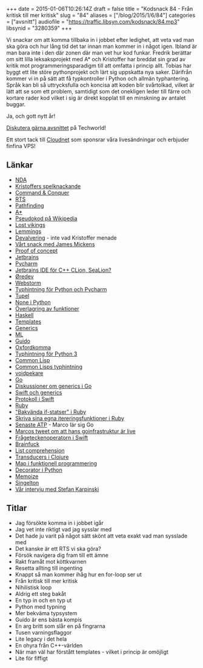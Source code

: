 +++
date = 2015-01-06T10:26:14Z
draft = false
title = "Kodsnack 84 - Från kritisk till mer kritisk"
slug = "84"
aliases = ["/blog/2015/1/6/84"]
categories = ["avsnitt"]
audiofile = "https://traffic.libsyn.com/kodsnack/84.mp3"
libsynid = "3280359"
+++

Vi snackar om att komma tillbaka in i jobbet efter ledighet, att veta vad man ska göra och hur lång tid det tar innan man kommer in i något igen. Ibland är man bara inte i den där zonen där man vet hur kod funkar. Fredrik berättar om sitt lilla leksaksprojekt med A* och Kristoffer har breddat sin grad av kritik mot programmeringsparadigm till att omfatta i princip allt. Tobias har byggt ett lite störe pythonprojekt och lärt sig uppskatta nya saker. Därifrån kommer vi in på sätt att få typkontroller i Python och allmän typhantering. Språk kan bli så uttrycksfulla och koncisa att koden blir svårtolkad, vilket är lätt att se som ett problem, samtidigt som det onekligen leder till färre och kortare rader kod vilket i sig är direkt kopplat till en minskning av antalet buggar.

Ja, och gott nytt år!

[Diskutera gärna avsnittet](http://techworld.idg.se/2.2524/1.603364) på Techworld!

Ett stort tack till [Cloudnet](http://www.cloudnet.se/)  som sponsrar våra livesändningar och erbjuder finfina VPS!

## Länkar ##
* [NDA](http://en.wikipedia.org/wiki/Non-disclosure_agreement)
* [Kristoffers spelknackande](http://kodsnack.se/61/)
* [Command & Conquer](http://en.m.wikipedia.org/wiki/Command_%26_Conquer_%281995_video_game%29)
* [RTS](http://en.m.wikipedia.org/wiki/Real-time_strategy)
* [Pathfinding](http://en.wikipedia.org/wiki/Pathfinding)
* [A*](http://en.wikipedia.org/wiki/A*_search_algorithm)
* [Pseudokod på Wikipedia](http://en.wikipedia.org/wiki/A*_search_algorithm#Pseudocode)
* [Lost vikings](http://en.wikipedia.org/wiki/The_Lost_Vikings)
* [Lemmings](http://en.wikipedia.org/wiki/Lemmings_%28video_game%29)
* [Devalvering](http://sv.wikipedia.org/wiki/Devalvering) - inte vad Kristoffer menade
* [Vårt snack med James Mickens](http://kodsnack.se/82/)
* [Proof of concept](http://en.wikipedia.org/wiki/Proof_of_concept)
* [Jetbrains](https://www.jetbrains.com/)
* [Pycharm](https://www.jetbrains.com/pycharm/)
* [Jetbrains IDE för C++ CLion, SeaLion?](https://www.jetbrains.com/clion/)
* [Øredev](http://oredev.org/)
* [Webstorm](https://www.jetbrains.com/webstorm/)
* [Typhintning för Python och Pycharm](https://www.jetbrains.com/pycharm/webhelp/type-hinting-in-pycharm.html)
* [Tupel](http://en.wikipedia.org/wiki/Tuple)
* [None i Python](https://docs.python.org/2/library/constants.html)
* [Överlagring av funktioner](http://en.wikipedia.org/wiki/Function_overloading)
* [Haskell](https://www.haskell.org/haskellwiki/Haskell)
* [Templates](http://en.wikipedia.org/wiki/Template_%28C%2B%2B%29)
* [Generics](http://en.wikipedia.org/wiki/Generic_programming)
* [ML](http://en.wikipedia.org/wiki/ML_%28programming_language%29)
* [Guido](http://en.wikipedia.org/wiki/Guido_van_Rossum)
* [Oxfordkomma](http://en.wikipedia.org/wiki/Serial_comma)
* [Typhintning för Python 3](https://mail.python.org/pipermail/python-ideas/2014-December/030430.html)
* [Common Lisp](http://common-lisp.net/)
* [Common Lisps typhintning](http://www.ai.mit.edu/projects/iiip/doc/CommonLISP/HyperSpec/Body/dec_type.html)
* [voidpekare](http://www.learncpp.com/cpp-tutorial/613-void-pointers/)
* [Go](http://golang.org/)
* [Diskussioner om generics i Go](https://docs.google.com/document/d/1vrAy9gMpMoS3uaVphB32uVXX4pi-HnNjkMEgyAHX4N4/edit?pli=1#heading=h.vuko0u3txoew)
* [Swift och generics](https://developer.apple.com/library/ios/documentation/Swift/Conceptual/Swift_Programming_Language/Generics.html)
* [Protokoll i Swift](https://developer.apple.com/library/ios/documentation/Swift/Conceptual/Swift_Programming_Language/Protocols.html)
* [Ruby](https://www.ruby-lang.org/en/)
* ["Bakvända if-statser" i Ruby](http://www.tutorialspoint.com/ruby/ruby_iterators.htm)
* [Skriva sina egna itereringsfunktioner i Ruby](http://www.skorks.com/2009/09/using-ruby-blocks-and-rolling-your-own-iterators/)
* [Senaste ATP](http://atp.fm/episodes/98) - Marco lär sig Go
* [Marcos tweet om att hans goinfrastruktur är live](https://twitter.com/marcoarment/status/552202315181326336)
* [Frågeteckenoperatorn i Swift](http://stackoverflow.com/questions/24057171/what-the-meaning-of-question-mark-in-swift)
* [Brainfuck](http://en.wikipedia.org/wiki/Brainfuck)
* [List comprehension](http://en.wikipedia.org/wiki/List_comprehension)
* [Transducers i Clojure](http://clojure.org/transducers)
* [Map i funktionell programmering](http://en.wikipedia.org/wiki/Map_%28higher-order_function%29)
* [Decorator i Python](https://www.python.org/dev/peps/pep-0318/)
* [Memoize](http://en.wikipedia.org/wiki/Memoization)
* [Singelton](http://en.wikipedia.org/wiki/Singleton_pattern)
* [Vår intervju med Stefan Karpinski](http://kodsnack.se/80/)

## Titlar ##
* Jag försökte komma in i jobbet igår
* Jag vet inte riktigt vad jag sysslar med
* Det hade ju varit på något sätt skönt att veta exakt vad man sysslade med
* Det kanske är ett RTS vi ska göra?
* Försök navigera dig fram till ett ämne
* Rakt framåt mot köttkvarnen
* Resetta allting till ingenting
* Knappt så man kommer ihåg hur en for-loop ser ut
* Från kritisk till mer kritisk
* Nihilistisk loop
* Aldrig ett steg bakåt
* En typ in och en typ  ut
* Python med typning
* Mer bekväma typsystem
* Guido är ens bästa kompis
* En arg britt som slår en på fingrarna
* Tusen varningsflaggor
* Lite legacy i det hela
* En ohyra från C++-världen
* När man väl har förstått templates - vilket i princip är omöjligt
* Lite för fiffigt